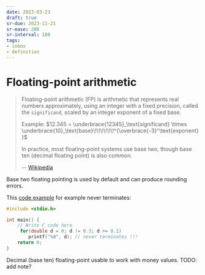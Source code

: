 ```yaml
---
date: 2023-03-23
draft: true
sr-due: 2023-11-21
sr-ease: 288
sr-interval: 188
tags:
- inbox
- definition
---
```


# Floating-point arithmetic

> Floating-point arithmetic (FP) is arithmetic that represents real numbers
> approximately, using an integer with a fixed precision, called the
> `significand`, scaled by an integer exponent of a fixed base.
>
> Example:
> $12.345 = \underbrace{12345}_\text{significand} \times \underbrace{10}_\text{base}\!\!\!\!\!\!^{\overbrace{-3}^\text{exponent}}$
>
> In practice, most floating-point systems use base two, though base ten
> (decimal floating point) is also common.
>
> -- [Wikipedia](https://en.wikipedia.org/wiki/Floating-point_arithmetic)

Base two floating pointing is used by default and can produce rounding errors.

This [code example](https://onlinegdb.com/EsZMTfVd8) for example never
terminates:

```c
#include <stdio.h>

int main() {
    // Write C code here
     for(double d = 0; d != 0.3; d += 0.1)
        printf("%d", d); // never terminates !!!
    return 0;
}
```


Decimal (base ten) floating-point usable to work with money values. TODO: add
note?